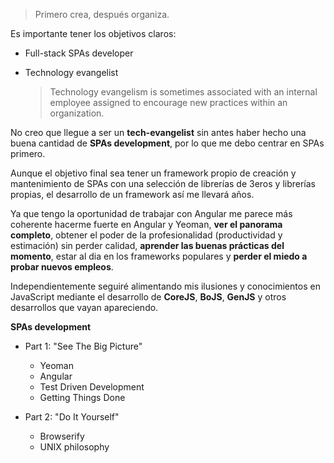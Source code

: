 >   Primero crea, después organiza.

Es importante tener los objetivos claros:

*   Full-stack SPAs developer

*   Technology evangelist

    >   Technology evangelism is sometimes associated with an internal employee
        assigned to encourage new practices within an organization.

No creo que llegue a ser un **tech-evangelist** sin antes haber hecho una buena
cantidad de **SPAs development**, por lo que me debo centrar en SPAs primero.

Aunque el objetivo final sea tener un framework propio de creación y
mantenimiento de SPAs con una selección de librerías de 3eros y librerías
propias, el desarrollo de un framework así me llevará años.

Ya que tengo la oportunidad de trabajar con Angular me parece más coherente
hacerme fuerte en Angular y Yeoman, **ver el panorama completo**, obtener el
poder de la profesionalidad (productividad y estimación) sin perder calidad,
**aprender las buenas prácticas del momento**, estar al dia en los frameworks
populares y **perder el miedo a probar nuevos empleos**.

Independientemente seguiré alimentando mis ilusiones y conocimientos en
JavaScript mediante el desarrollo de **CoreJS**, **BoJS**, **GenJS** y otros
desarrollos que vayan apareciendo.

**SPAs development**

*   Part 1: "See The Big Picture"
    *   Yeoman
    *   Angular
    *   Test Driven Development
    *   Getting Things Done

*   Part 2: "Do It Yourself"
    *   Browserify
    *   UNIX philosophy
